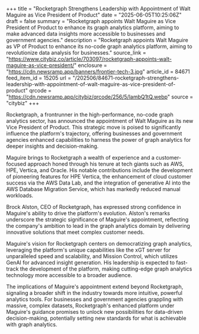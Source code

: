 +++
title = "Rocketgraph Strengthens Leadership with Appointment of Walt Maguire as Vice President of Product"
date = "2025-06-05T10:25:06Z"
draft = false
summary = "Rocketgraph appoints Walt Maguire as Vice President of Product to enhance its graph analytics platform, aiming to make advanced data insights more accessible to businesses and government agencies."
description = "Rocketgraph appoints Walt Maguire as VP of Product to enhance its no-code graph analytics platform, aiming to revolutionize data analysis for businesses."
source_link = "https://www.citybiz.co/article/703097/rocketgraph-appoints-walt-maguire-as-vice-president/"
enclosure = "https://cdn.newsramp.app/banners/frontier-tech-3.jpg"
article_id = 84671
feed_item_id = 15205
url = "/202506/84671-rocketgraph-strengthens-leadership-with-appointment-of-walt-maguire-as-vice-president-of-product"
qrcode = "https://cdn.newsramp.app/citybiz/qrcode/256/5/lambQ1tQ.webp"
source = "citybiz"
+++

<p>Rocketgraph, a frontrunner in the high-performance, no-code graph analytics sector, has announced the appointment of Walt Maguire as its new Vice President of Product. This strategic move is poised to significantly influence the platform's trajectory, offering businesses and government agencies enhanced capabilities to harness the power of graph analytics for deeper insights and decision-making.</p><p>Maguire brings to Rocketgraph a wealth of experience and a customer-focused approach honed through his tenure at tech giants such as AWS, HPE, Vertica, and Oracle. His notable contributions include the development of pioneering features for HPE Vertica, the enhancement of cloud customer success via the AWS Data Lab, and the integration of generative AI into the AWS Database Migration Service, which has markedly reduced manual workloads.</p><p>Brock Alston, CEO of Rocketgraph, has expressed strong confidence in Maguire's ability to drive the platform's evolution. Alston's remarks underscore the strategic significance of Maguire's appointment, reflecting the company's ambition to lead in the graph analytics domain by delivering innovative solutions that meet complex customer needs.</p><p>Maguire's vision for Rocketgraph centers on democratizing graph analytics, leveraging the platform's unique capabilities like the xGT server for unparalleled speed and scalability, and Mission Control, which utilizes GenAI for advanced insight generation. His leadership is expected to fast-track the development of the platform, making cutting-edge graph analytics technology more accessible to a broader audience.</p><p>The implications of Maguire's appointment extend beyond Rocketgraph, signaling a broader shift in the industry towards more intuitive, powerful analytics tools. For businesses and government agencies grappling with massive, complex datasets, Rocketgraph's enhanced platform under Maguire's guidance promises to unlock new possibilities for data-driven decision-making, potentially setting new standards for what is achievable with graph analytics.</p>